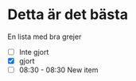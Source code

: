 # Detta är det bästa
En lista med bra grejer
 - [ ] Inte gjort
 - [x] gjort
 - [ ] 08:30 - 08:30 New item
